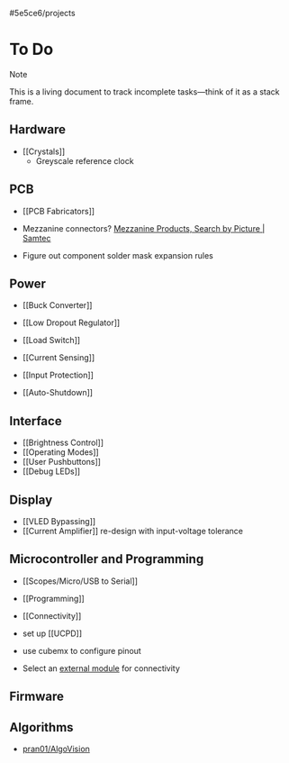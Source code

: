 #5e5ce6/projects 

# To Do

> [!note]
> This is a living document to track incomplete tasks—think of it as a stack frame.

## Hardware

- [[Crystals]]
	- Greyscale reference clock
 
## PCB

- [[PCB Fabricators]]
- Mezzanine connectors? [Mezzanine Products, Search by Picture | Samtec](https://www.samtec.com/picturesearch/high-speed-board-to-board/mezzanine)

- Figure out component solder mask expansion rules

## Power

- [[Buck Converter]]
- [[Low Dropout Regulator]]

- [[Load Switch]]
- [[Current Sensing]]
- [[Input Protection]]
- [[Auto-Shutdown]]

## Interface

- [[Brightness Control]]
- [[Operating Modes]]
- [[User Pushbuttons]]
- [[Debug LEDs]]

## Display

- [[VLED Bypassing]]
- [[Current Amplifier]] re-design with input-voltage tolerance

## Microcontroller and Programming

- [[Scopes/Micro/USB to Serial]]
- [[Programming]]
- [[Connectivity]]

- set up [[UCPD]]
- use cubemx to configure pinout

- Select an [external module](https://pcbartists.com/design/embedded/stm32-wifi-options/) for connectivity

## Firmware



## Algorithms

- [pran01/AlgoVision](https://github.com/pran01/AlgoVision)
